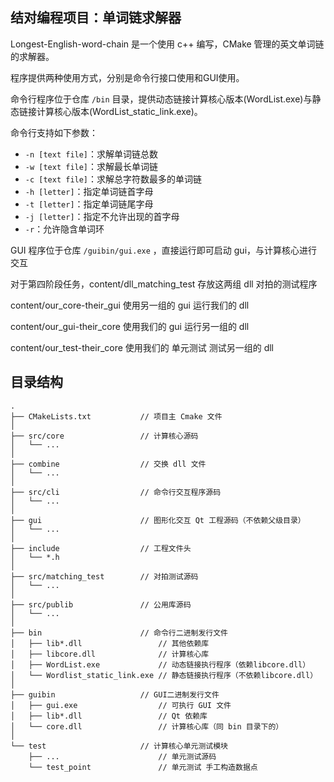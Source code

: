 ## 结对编程项目：单词链求解器

Longest-English-word-chain 是一个使用 c++ 编写，CMake 管理的英文单词链的求解器。

程序提供两种使用方式，分别是命令行接口使用和GUI使用。

命令行程序位于仓库 `/bin` 目录，提供动态链接计算核心版本(WordList.exe)与静态链接计算核心版本(WordList_static_link.exe)。

命令行支持如下参数：

- `-n [text file]`：求解单词链总数
- `-w [text file]`：求解最长单词链
- `-c [text file]`：求解总字符数最多的单词链
- `-h [letter]`：指定单词链首字母
- `-t [letter]`：指定单词链尾字母
- `-j [letter]`：指定不允许出现的首字母
- `-r`：允许隐含单词环

GUI 程序位于仓库 `/guibin/gui.exe` ，直接运行即可启动 gui，与计算核心进行交互

对于第四阶段任务，content/dll_matching_test 存放这两组 dll 对拍的测试程序

content/our_core-their_gui 使用另一组的 gui 运行我们的 dll

content/our_gui-their_core 使用我们的 gui 运行另一组的 dll

content/our_test-their_core 使用我们的 单元测试 测试另一组的 dll

## 目录结构

```plaintext
.
├── CMakeLists.txt           // 项目主 Cmake 文件
│
├── src/core                 // 计算核心源码
│   └── ...
│
├── combine                  // 交换 dll 文件
│   └── ...
│
├── src/cli                  // 命令行交互程序源码
│   └── ...
│
├── gui                      // 图形化交互 Qt 工程源码（不依赖父级目录）
│   └── ...
│
├── include                  // 工程文件头
│   └── *.h
│
├── src/matching_test        // 对拍测试源码
│   └── ...
│
├── src/publib               // 公用库源码
│   └── ...
│
├── bin                      // 命令行二进制发行文件
│   ├── lib*.dll                 // 其他依赖库
│   ├── libcore.dll              // 计算核心库
│   ├── WordList.exe             // 动态链接执行程序（依赖libcore.dll）
│   └── Wordlist_static_link.exe // 静态链接执行程序（不依赖libcore.dll）
│
├── guibin                   // GUI二进制发行文件
│   ├── gui.exe                  // 可执行 GUI 文件
│   ├── lib*.dll                 // Qt 依赖库
│   └── core.dll                 // 计算核心库（同 bin 目录下的）
│
└── test                     // 计算核心单元测试模块
    ├── ...                      // 单元测试源码
    └── test_point               // 单元测试 手工构造数据点
  

```